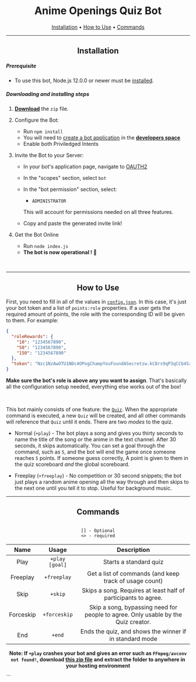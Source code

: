 <div align="center">

# Anime Openings Quiz Bot

[Installation](#Installation) • [How to Use](#How-to-Use) • [Commands](#Commands)

---

## Installation

</div>

##### Prerequisite

- To use this bot, Node.js 12.0.0 or newer must be [installed](https://nodejs.org/en/download/).

##### Downloading and installing steps

1.  **[Download](https://github.com/jay1934/Anime-Openings/archive/main.zip)** the `zip` file.

2.  Configure the Bot:

    - Run `npm install`
    - You will need to [create a bot application](https://discordjs.guide/preparations/setting-up-a-bot-application.html#creating-your-bot) in the **[developers space](https://discordapp.com/developers/applications/me)**
    - Enable both Priviledged Intents

3.  Invite the Bot to your Server:

    - In your bot's application page, navigate to [OAUTH2](https://discord.com/developers/applications/771430839250059274/oauth2)
    - In the "scopes" section, select `bot`
    - In the "bot permission" section, select:

      - `ADMINISTRATOR`

      This will account for permissions needed on all three features.

    - Copy and paste the generated invite link!

4.  Get the Bot Online
    - Run `node index.js`
    - **The bot is now operational ! 🎉**

<br>

---

<div align="center">

## How to Use

</div>

First, you need to fill in all of the values in [`config.json`](/config.json). In this case, it's just your bot token and a list of `points:role` properties. If a user gets the required amount of points, the role with the corresponding ID will be given to them. For example:

```json
{
  "roleRewards": {
    "10": "1234567890",
    "50": "1234567890",
    "150": "1234567890"
  },
  "token": "Nzc1NzAwOTU1NDc4OPogChampYouFoundASecretzw.kC8rs9qP3qCCb4SzRW2LOaLxsrQ"
}
```

**Make sure the bot's role is above any you want to assign**. That's basically all the configuration setup needed, everything else works out of the box!

<br>

This bot mainly consists of one feature: the [`Quiz`](/classes/quiz). When the appropriate command is executed, a new `Quiz` will be created, and all other commands will reference that `Quiz` until it ends. There are two _modes_ to the quiz.

- Normal (`+play`) - The bot plays a song and gives you thirty seconds to name the title of the song _or_ the anime in the text channel. After 30 seconds, it skips automatically. You can set a goal through the command, such as `5`, and the bot will end the game once someone reaches `5` points. If someone guess correctly, A point is given to them in the quiz scoreboard _and_ the global scoreboard.

- Freeplay (`+freeplay`) - No competition or 30 second snippets; the bot just plays a random anime opening all the way through and then skips to the next one until you tell it to stop. Useful for background music.

---

<div align="center">

## Commands

```

[] - Optional
<> - required

```

|   Name    |     Usage      |                                    Description                                    |
| :-------: | :------------: | :-------------------------------------------------------------------------------: |
|   Play    | `+play [goal]` |                              Starts a standard quiz                               |
| Freeplay  |  `+freeplay`   |              Get a list of commands (and keep track of usage count)               |
|   Skip    |    `+skip`     |          Skips a song. Requires at least half of participants to agree.           |
| Forceskip |  `+forceskip`  | Skip a song, bypassing need for people to agree. Only usable by the Quiz creator. |
|    End    |     `+end`     |              Ends the quiz, and shows the winner if in standard mode              |

**Note: If `+play` crashes your bot and gives an error such as `FFmpeg/avconv not found!`, download [this zip file](https://github.com/BtbN/FFmpeg-Builds/releases/download/autobuild-2020-11-09-12-46/ffmpeg-n4.3.1-25-g1936413eda-win64-gpl-4.3.zip) and extract the folder to anywhere in your hosting environment**

</div>
```
